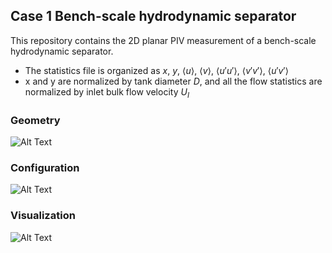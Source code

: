 ## Case 1 Bench-scale hydrodynamic separator
This repository contains the 2D planar PIV measurement of a bench-scale hydrodynamic separator.
- The statistics file is organized as $x$, $y$, $\left\langle u \right\rangle$, $\left\langle v \right\rangle$, $\left\langle u'u' \right\rangle$, $\left\langle v'v' \right\rangle$, $\left\langle u'v' \right\rangle$
- x and y are normalized by tank diameter $D$, and all the flow statistics are normalized by inlet bulk flow velocity $U_I$
### Geometry
![Alt Text](https://github.com/Rdfing/interAdsFoam/blob/main/example.gif)
### Configuration
![Alt Text](https://github.com/Rdfing/interAdsFoam/blob/main/example.gif)
### Visualization
![Alt Text](https://github.com/Rdfing/interAdsFoam/blob/main/example.gif)
